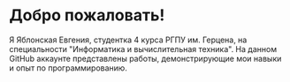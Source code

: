 # Добро пожаловать!
Я Яблонская Евгения, студентка 4 курса РГПУ им. Герцена, на специальности "Информатика и вычислительная техника".
На данном GitHub аккаунте представлены работы, демонстрирующие мои навыки и опыт по программированию.
